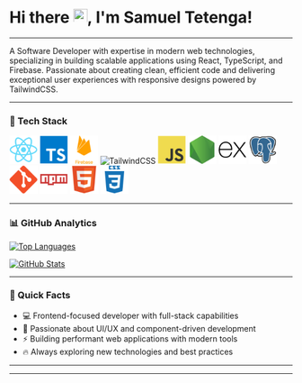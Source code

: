 # Hi there <img src="https://raw.githubusercontent.com/MartinHeinz/MartinHeinz/master/wave.gif" width="25px" height="25px">, I'm Samuel Tetenga!

---

A Software Developer with expertise in modern web technologies, specializing in building scalable applications using React, TypeScript, and Firebase. Passionate about creating clean, efficient code and delivering exceptional user experiences with responsive designs powered by TailwindCSS.

---

### 🧰 Tech Stack

<img src="https://github.com/devicons/devicon/blob/master/icons/react/react-original.svg" alt="React" width="50" height="50"/> <img src="https://github.com/devicons/devicon/blob/master/icons/typescript/typescript-original.svg" alt="TypeScript" width="50" height="50"/> <img src="https://github.com/devicons/devicon/blob/master/icons/firebase/firebase-plain-wordmark.svg" alt="Firebase" width="50" height="50"/> <img src="https://cdn.worldvectorlogo.com/logos/tailwindcss.svg" alt="TailwindCSS" width="50" height="50"/> <img src="https://github.com/devicons/devicon/blob/master/icons/javascript/javascript-original.svg" alt="JavaScript" width="50" height="50"/> <img src="https://github.com/devicons/devicon/blob/master/icons/nodejs/nodejs-original.svg" alt="NodeJS" width="50" height="50"/> <img src="https://github.com/devicons/devicon/blob/master/icons/express/express-original.svg" alt="ExpressJS" width="50" height="50"/> <img src="https://github.com/devicons/devicon/blob/master/icons/postgresql/postgresql-original.svg" alt="PostgreSQL" width="50" height="50"/> <img src="https://github.com/devicons/devicon/blob/master/icons/git/git-original.svg" alt="Git" width="50" height="50"/> <img src="https://github.com/devicons/devicon/blob/master/icons/npm/npm-original-wordmark.svg" alt="npm" width="50" height="50"/> <img src="https://github.com/devicons/devicon/blob/master/icons/html5/html5-original.svg" alt="HTML" width="50" height="50"/> <img src="https://github.com/devicons/devicon/blob/master/icons/css3/css3-plain-wordmark.svg" alt="CSS" width="50" height="50"/>

---

### 📊 GitHub Analytics

[![Top Languages](https://github-readme-stats.vercel.app/api/top-langs/?username=hendrckks&layout=compact&theme=tokyonight&hide=html,css)](https://github.com/anuraghazra/github-readme-stats)

[![GitHub Stats](https://github-readme-stats.vercel.app/api?username=hendrckks&show_icons=true&theme=tokyonight)](https://github.com/anuraghazra/github-readme-stats)


---

### 🚀 Quick Facts

- 💻 Frontend-focused developer with full-stack capabilities
- 🌟 Passionate about UI/UX and component-driven development
- ⚡ Building performant web applications with modern tools
- 🔥 Always exploring new technologies and best practices

---


---
